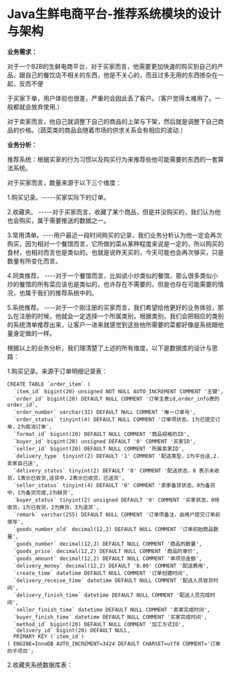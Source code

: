# Java生鲜电商平台-推荐系统模块的设计与架构

**业务需求：**

对于一个B2B的生鲜电商平台，对于买家而言，他需要更加快速的购买到自己的产品，跟自己的餐饮店不相关的东西，他是不关心的，而且过多无用的东西掺杂在一起，反而不便

于买家下单，用户体验也很差，严重的会因此丢了客户。（客户觉得太难用了。一般都就会放弃使用.）

对于卖家而言，他自己就调整下自己的商品的上架与下架，然后就是调整下自己商品的价格。（蔬菜类的商品会随着市场的供求关系会有相应的波动.）

**业务分析：**

推荐系统：根据买家的行为习惯以及购买行为来推荐些他可能需要的东西的一套算法系统。

对于买家而言，数量来源于以下三个维度：

1.购买记录。-----买家实际下的订单。

2.收藏夹。   -----对于买家而言，收藏了某个商品，但是并没购买的，我们认为他也会购买，属于需要推送的数据之一。

3.常用清单。----用户最近一段时间购买的记录，我们业务分析认为他一定会再次购买，因为相对一个餐馆而言，它所做的菜从某种程度来说是一定的，所以购买的食材，也相对而言也是类似的。也就是说昨天买的，今天可能也会再次够买，只是数量有所变化而言。

4.同类推荐。  ----对于一个餐馆而言，比如说小炒类似的餐馆，那么很多类似小炒的餐馆的所有菜应该也是类似的，也许存在不需要的，但是也存在可能需要的情况，也属于我们的推荐系统中的。

5.系统推荐。  ----对于一个刚注册的买家而言，我们希望给他更好的业务体验，那么在注册的时候，他就会一定选择一个所属类别，根据类别，我们会把相应的类别的系统清单推荐出来，让客户一进来就感觉到这些他所需要的菜都好像是系统跟他量身定做的一样。


根据以上的业务分析，我们理清楚了上述的所有维度，以下是数据库的设计与思路：

1.购买记录。来源于订单明细记录表：


```
CREATE TABLE `order_item` (
  `item_id` bigint(20) unsigned NOT NULL AUTO_INCREMENT COMMENT '主键',
  `order_id` bigint(20) DEFAULT NULL COMMENT '订单主表id,order_info表的order_id',
  `order_number` varchar(32) DEFAULT NULL COMMENT '唯一订单号',
  `order_status` tinyint(4) DEFAULT NULL COMMENT '订单项状态，1为已提交订单，2为取消订单',
  `format_id` bigint(20) DEFAULT NULL COMMENT '商品规格的ID',
  `buyer_id` bigint(20) unsigned DEFAULT '0' COMMENT '买家ID',
  `seller_id` bigint(20) DEFAULT NULL COMMENT '所属卖家ID',
  `delivery_type` tinyint(2) DEFAULT '1' COMMENT '配送类型，1为平台送,2.卖家自己送',
  `delivery_status` tinyint(2) DEFAULT '0' COMMENT '配送状态，0 表示未收货，1表示已收货,送货中，2表示已收货，已送货',
  `seller_status` tinyint(4) DEFAULT '0' COMMENT '卖家备货状态，0为备货中，1为备货完成,2为缺货',
  `buyer_status` tinyint(2) unsigned DEFAULT '0' COMMENT '买家状态，0待收货，1为已收货，2为换货，3为退货',
  `remark` varchar(255) DEFAULT NULL COMMENT '订单项备注，由用户提交订单前填写',
  `goods_number_old` decimal(12,2) DEFAULT NULL COMMENT '订单初始商品数量',
  `goods_number` decimal(12,2) DEFAULT NULL COMMENT '商品的数量',
  `goods_price` decimal(12,2) DEFAULT NULL COMMENT '商品的单价',
  `goods_amount` decimal(12,2) DEFAULT NULL COMMENT '单项总金额',
  `delivery_money` decimal(12,2) DEFAULT '0.00' COMMENT '配送费用',
  `create_time` datetime DEFAULT NULL COMMENT '订单创建时间',
  `delivery_receive_time` datetime DEFAULT NULL COMMENT '配送人员收货时间',
  `delivery_finish_time` datetime DEFAULT NULL COMMENT '配送人员完成时间',
  `seller_finish_time` datetime DEFAULT NULL COMMENT '卖家完成时间',
  `buyer_finish_time` datetime DEFAULT NULL COMMENT '买家完成时间',
  `method_id` bigint(20) DEFAULT NULL COMMENT '加工方式ID',
  `delivery_id` bigint(20) DEFAULT NULL,
  PRIMARY KEY (`item_id`)
) ENGINE=InnoDB AUTO_INCREMENT=3424 DEFAULT CHARSET=utf8 COMMENT='订单的子项目';
```

2.收藏夹系统数据库表：

